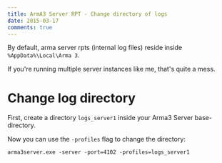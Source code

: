 ```yaml
---
title: ArmA3 Server RPT - Change directory of logs
date: 2015-03-17
comments: true
---
```


By default, arma server rpts (internal log files) reside inside `%AppData%\Local\Arma 3`.

If you're running multiple server instances like me, that's quite a mess.

# Change log directory
First, create a directory `logs_server1` inside your Arma3 Server base-directory.

Now you can use the `-profiles` flag to change the directory:

    arma3server.exe -server -port=4102 -profiles=logs_server1